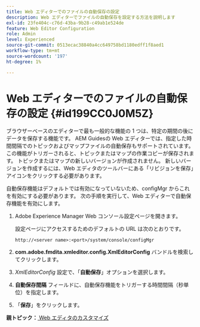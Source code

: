 ```yaml
---
title: Web エディターでのファイルの自動保存の設定
description: Web エディターでファイルの自動保存を設定する方法を説明します
exl-id: 23fe404c-c76d-43ba-9b28-c49ab1e524de
feature: Web Editor Configuration
role: Admin
level: Experienced
source-git-commit: 0513ecac38840a4cc649758bd1180edff1f8aed1
workflow-type: tm+mt
source-wordcount: '197'
ht-degree: 1%

---
```


# Web エディターでのファイルの自動保存の設定 {#id199CC0J0M5Z}

ブラウザーベースのエディターで最も一般的な機能の 1 つは、特定の期間の後にデータを保存する機能です。 AEM Guidesの Web エディターでは、指定した時間間隔でのトピックおよびマップファイルの自動保存もサポートされています。 この機能がトリガーされると、トピックまたはマップの作業コピーが保存されます。 トピックまたはマップの新しいバージョンが作成されません。 新しいバージョンを作成するには、Web エディタのツールバーにある「リビジョンを保存」アイコンをクリックする必要があります。

自動保存機能はデフォルトでは有効になっていないため、configMgr からこれを有効にする必要があります。 次の手順を実行して、Web エディターで自動保存機能を有効にします。

1. Adobe Experience Manager Web コンソール設定ページを開きます。

   設定ページにアクセスするためのデフォルトの URL は次のとおりです。

   ```http
   http://<server name>:<port>/system/console/configMgr
   ```

1. **com.adobe.fmdita.xmleditor.config.XmlEditorConfig** バンドルを検索してクリックします。

1. *XmlEditorConfig* 設定で、「**自動保存**」オプションを選択します。

1. **自動保存間隔** フィールドに、自動保存機能をトリガーする時間間隔（秒単位）を指定します。

1. 「**保存**」をクリックします。


**親トピック：**&#x200B;[ Web エディタのカスタマイズ ](conf-web-editor.md)
